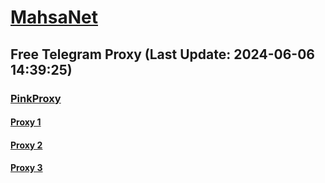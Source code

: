 
# [MahsaNet](https://t.me/mahsa_net)
## Free Telegram Proxy (Last Update: 2024-06-06 14:39:25)
### [PinkProxy](https://t.me/PinkProxy)
#### [Proxy 1](tg://proxy?server=136.243.177.40&port=4045&secret=FgMBAgABAAH8AwOG4kw63Q==)
#### [Proxy 2](tg://proxy?server=128.140.121.231&port=4045&secret=FgMBAgABAAH8AwOG4kw63Q==)
#### [Proxy 3](tg://proxy?server=5.75.238.0&port=4045&secret=FgMBAgABAAH8AwOG4kw63Q==)

    